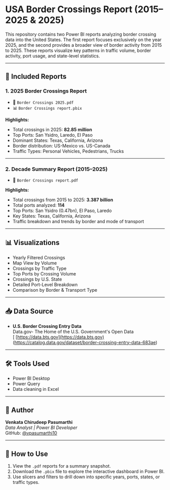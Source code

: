 # USA Border Crossings Report (2015–2025 & 2025)

This repository contains two Power BI reports analyzing border crossing data into the United States. The first report focuses exclusively on the year 2025, and the second provides a broader view of border activity from 2015 to 2025. These reports visualize key patterns in traffic volume, border activity, port usage, and state-level statistics.

---

## 📁 Included Reports

### 1. **2025 Border Crossings Report**
- 📄 `Border Crossings 2025.pdf`
- 📊 `Border Crossings report.pbix`

**Highlights:**
- Total crossings in 2025: **82.85 million**
- Top Ports: San Ysidro, Laredo, El Paso
- Dominant States: Texas, California, Arizona
- Border distribution: US-Mexico vs. US-Canada
- Traffic Types: Personal Vehicles, Pedestrians, Trucks

---

### 2. **Decade Summary Report (2015–2025)**
- 📄 `Border Crossings report.pdf`

**Highlights:**
- Total crossings from 2015 to 2025: **3.387 billion**
- Total ports analyzed: **114**
- Top Ports: San Ysidro (0.47bn), El Paso, Laredo
- Key States: Texas, California, Arizona
- Traffic breakdown and trends by border and mode of transport

---

## 📊 Visualizations

- Yearly Filtered Crossings
- Map View by Volume
- Crossings by Traffic Type
- Top Ports by Crossing Volume
- Crossings by U.S. State
- Detailed Port-Level Breakdown
- Comparison by Border & Transport Type

---

## 📥 Data Source

- **U.S. Border Crossing Entry Data**  
  Data.gov- The Home of the U.S. Government's Open Data  
[  [https://data.bts.gov](https://data.bts.gov)
(https://catalog.data.gov/dataset/border-crossing-entry-data-683ae)
---

## 🛠 Tools Used

- Power BI Desktop  
- Power Query  
- Data cleaning in Excel

---

## 👤 Author

**Venkata Chirudeep Pasumarthi**  
*Data Analyst | Power BI Developer*  
GitHub: [@vpasumarthi10](https://github.com/vpasumarthi10)

---

## 📌 How to Use

1. View the `.pdf` reports for a summary snapshot.
2. Download the `.pbix` file to explore the interactive dashboard in Power BI.
3. Use slicers and filters to drill down into specific years, ports, states, or traffic types.

